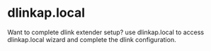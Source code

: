 # dlinkap.local
Want to complete dlink extender setup? use dlinkap.local to access dlinkap.local wizard and complete the dlink configuration.
